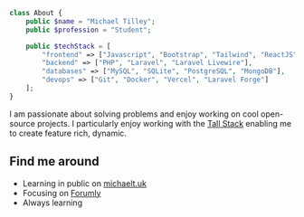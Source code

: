 ```php
class About {
    public $name = "Michael Tilley";
    public $profession = "Student";

    public $techStack = [
        "frontend" => ["Javascript", "Bootstrap", "Tailwind", "ReactJS"],
        "backend" => ["PHP", "Laravel", "Laravel Livewire"],
        "databases" => ["MySQL", "SQLite", "PostgreSQL", "MongoDB"],
        "devops" => ["Git", "Docker", "Vercel", "Laravel Forge"]
    ];
}
```

I am passionate about solving problems and enjoy working on cool open-source projects. I particularly enjoy working with the [Tall Stack](https://tallstack.dev/) enabling me to create feature rich, dynamic.

## Find me around

- Learning in public on [michaelt.uk](https://michaelt.uk)
- Focusing on [Forumly](https://github.com/michaeltukdev/Forumly)
- Always learning
